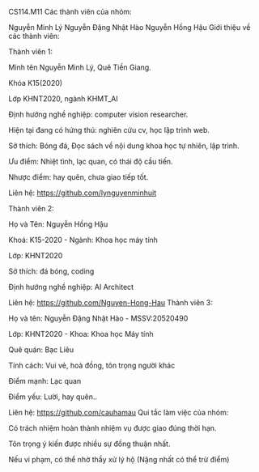 CS114.M11
Các thành viên của nhóm:

Nguyễn Minh Lý Nguyễn Đặng Nhật Hào Nguyễn Hồng Hậu Giới thiệu về các thành viên:

Thành viên 1:

Mình tên Nguyễn Minh Lý, Quê Tiền Giang.

Khóa K15(2020)

Lớp KHNT2020, ngành KHMT_AI

Định hướng nghề nghiệp: computer vision researcher.

Hiện tại đang có hứng thú: nghiên cứu cv, học lập trình web.

Sở thích: Bóng đá, Đọc sách về nội dung khoa học tự nhiên, lập trình.

Ưu điểm: Nhiệt tình, lạc quan, có thái độ cầu tiến.

Nhược điểm: hay quên, chưa giao tiếp tốt.

Liên hệ: https://github.com/lynguyenminhuit

Thành viên 2:

Họ và Tên: Nguyễn Hồng Hậu

Khoá: K15-2020 - Ngành: Khoa học máy tính

Lớp: KHNT2020

Sở thích: đá bóng, coding

Định hướng nghề nghiệp: AI Architect

Liên hệ: https://github.com/Nguyen-Hong-Hau Thành viên 3:

Họ và tên: Nguyễn Đặng Nhật Hào - MSSV:20520490

Lớp: KHNT2020 - Khoa: Khoa học Máy tính

Quê quán: Bạc Liêu

Tính cách: Vui vẻ, hoà đồng, tôn trọng người khác

Điểm mạnh: Lạc quan

Điểm yếu: Lười, hay quên..

Liên hệ: https://github.com/cauhamau Qui tắc làm việc của nhóm:

Có trách nhiệm hoàn thành nhiệm vụ được giao đúng thời hạn.

Tôn trọng ý kiến được nhiều sự đồng thuận nhất.

Nếu vi phạm, có thể nhờ thầy xử lý hộ (Nặng nhất có thể trừ điểm)
